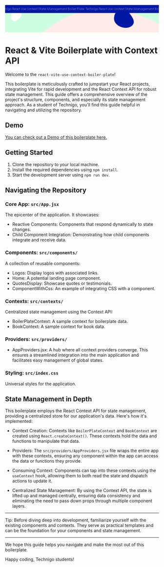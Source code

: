  <img src="/src/assets/boiler.svg" alt="Project Banner Image">

# React & Vite Boilerplate with Context API

Welcome to the `react-vite-use-context-boiler-plate`!

This boilerplate is meticulously crafted to jumpstart your React projects, integrating Vite for rapid development and the React Context API for robust state management. This guide offers a comprehensive overview of the project's structure, components, and especially its state management approach. As a student of Technigo, you'll find this guide helpful in navigating and utilizing the repository.

## Demo

[You can check out a Demo of this boilerplate here.](https://react-vite-use-context-boiler-plate.netlify.app/)

## Getting Started

1.  Clone the repository to your local machine.
2.  Install the required dependencies using `npm install`.
3.  Start the development server using `npm run dev`.

## Navigating the Repository

### Core App: `src/App.jsx`

The epicenter of the application. It showcases:

- Reactive Components: Components that respond dynamically to state changes.
- Child Component Integration: Demonstrating how child components integrate and receive data.

### Components: `src/components/`

A collection of reusable components:

- Logos: Display logos with associated links.
- Home: A potential landing page component.
- QuotesDisplay: Showcase quotes or testimonials.
- ComponentWithCss: An example of integrating CSS with a component.

### Contexts: `src/contexts/`

Centralized state management using the Context API:

- BoilerPlateContext: A sample context for boilerplate data.
- BookContext: A sample context for book data.

### Providers: `src/providers/`

- AppProviders.jsx: A hub where all context providers converge. This ensures a streamlined integration into the main application and facilitates easy management of global states.

### Styling: `src/index.css`

Universal styles for the application.

## State Management in Depth

This boilerplate employs the React Context API for state management, providing a centralized store for our application's data. Here's how it's implemented:

- Context Creation: Contexts like `BoilerPlateContext` and `BookContext` are created using `React.createContext()`. These contexts hold the data and functions to manipulate that data.

- Providers: The `src/providers/AppProviders.jsx` file wraps the entire app with these contexts, ensuring any component within the app can access the data or functions they provide.

- Consuming Context: Components can tap into these contexts using the `useContext` hook, allowing them to both read the state and dispatch actions to update it.

- Centralized State Management: By using the Context API, the state is lifted up and managed centrally, ensuring data consistency and eliminating the need to pass down props through multiple component layers.

---

Tip: Before diving deep into development, familiarize yourself with the existing components and contexts. They serve as practical templates and can be the foundation for your components and state management.

---

We hope this guide helps you navigate and make the most out of this boilerplate.

Happy coding, Technigo students!
